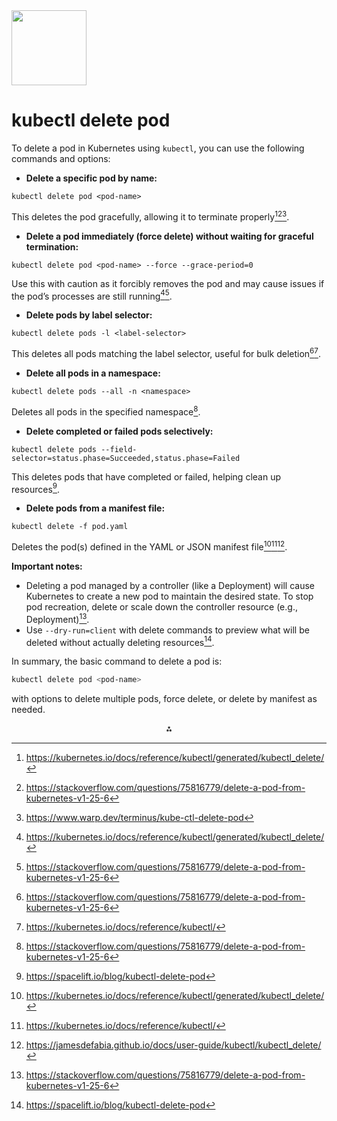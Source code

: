 <img src="https://r2cdn.perplexity.ai/pplx-full-logo-primary-dark%402x.png" class="logo" width="120"/>

# kubectl delete pod

To delete a pod in Kubernetes using `kubectl`, you can use the following commands and options:

- **Delete a specific pod by name:**

```
kubectl delete pod <pod-name>
```

This deletes the pod gracefully, allowing it to terminate properly[^2][^3][^8].
- **Delete a pod immediately (force delete) without waiting for graceful termination:**

```
kubectl delete pod <pod-name> --force --grace-period=0
```

Use this with caution as it forcibly removes the pod and may cause issues if the pod’s processes are still running[^2][^3].
- **Delete pods by label selector:**

```
kubectl delete pods -l <label-selector>
```

This deletes all pods matching the label selector, useful for bulk deletion[^3][^4].
- **Delete all pods in a namespace:**

```
kubectl delete pods --all -n <namespace>
```

Deletes all pods in the specified namespace[^3].
- **Delete completed or failed pods selectively:**

```
kubectl delete pods --field-selector=status.phase=Succeeded,status.phase=Failed
```

This deletes pods that have completed or failed, helping clean up resources[^1].
- **Delete pods from a manifest file:**

```
kubectl delete -f pod.yaml
```

Deletes the pod(s) defined in the YAML or JSON manifest file[^2][^4][^6].

**Important notes:**

- Deleting a pod managed by a controller (like a Deployment) will cause Kubernetes to create a new pod to maintain the desired state. To stop pod recreation, delete or scale down the controller resource (e.g., Deployment)[^3].
- Use `--dry-run=client` with delete commands to preview what will be deleted without actually deleting resources[^1].

In summary, the basic command to delete a pod is:

```bash
kubectl delete pod <pod-name>
```

with options to delete multiple pods, force delete, or delete by manifest as needed.

<div style="text-align: center">⁂</div>

[^1]: https://spacelift.io/blog/kubectl-delete-pod

[^2]: https://kubernetes.io/docs/reference/kubectl/generated/kubectl_delete/

[^3]: https://stackoverflow.com/questions/75816779/delete-a-pod-from-kubernetes-v1-25-6

[^4]: https://kubernetes.io/docs/reference/kubectl/

[^5]: https://www.bluematador.com/blog/safely-removing-pods-from-a-kubernetes-node

[^6]: https://jamesdefabia.github.io/docs/user-guide/kubectl/kubectl_delete/

[^7]: https://phoenixnap.com/kb/kubectl-delete-pod

[^8]: https://www.warp.dev/terminus/kube-ctl-delete-pod

